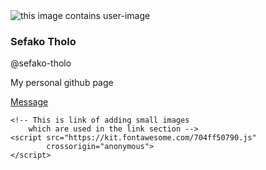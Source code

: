 <!DOCTYPE html>
<html lang="en">

<head>
	<link rel="stylesheet" href="style.css">
	<link rel="preconnect" href="https://fonts.gstatic.com">
	<link href=
"https://fonts.googleapis.com/css2?family=Open+Sans+Condensed:wght@300&display=swap"
		rel="stylesheet">
</head>

<body>
	<div class="container">
		<div class="user-image">
			<img src=""
				alt="this image contains user-image">
		</div>
		<div class="content">
			<h3 class="name">Sefako Tholo</h3>
			<p class="username">@sefako-tholo</p>
			<div class="links">				
				<a class="git" href="https://github.com/topics/sefako-tholo" title="ST github"
				target="_blank">
					<i class="fab fa-github-square"></i>
				</a>
				<a class="linkedin" href="later"
				title="ST_linkedin"
				target="_blank">
					<i class="fab fa-linkedin"></i>
				</a>
			</div>
			<p class="details">
				My personal github page
			</p>
			<a class="effect effect-4" href="#">
				Message
			</a>
		</div>
	</div>

	<!-- This is link of adding small images
		which are used in the link section -->
	<script src="https://kit.fontawesome.com/704ff50790.js"
			crossorigin="anonymous">
	</script>
</body>

</html>
